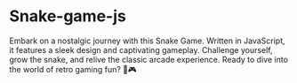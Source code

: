 # Snake-game-js
Embark on a nostalgic journey with this Snake Game. Written in JavaScript, it features a sleek design and captivating gameplay. Challenge yourself, grow the snake, and relive the classic arcade experience. Ready to dive into the world of retro gaming fun? 🐍🎮
